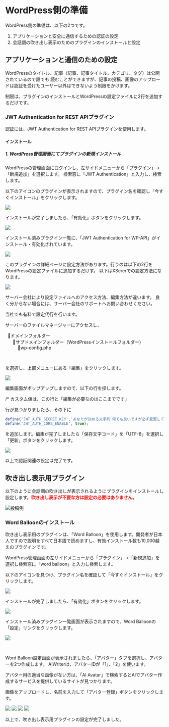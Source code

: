 # WordPress側の準備

WordPress側の準備は、以下の2つです。

1. アプリケーションと安全に通信するための認証の設定
2. 会話調の吹き出し表示のためのプラグインのインストールと設定

## アプリケーションと通信のための設定

WordPressのタイトル、記事（記事、記事タイトル、カテゴリ、タグ）は公開されているので誰でも
読むことができますが、記事の投稿、画像のアップロードは認証を受けたユーザー以外はできないよう制限をかけます。

制限は、プラグインのインストールとWordPressの設定ファイルに2行を追加するだけです。

### JWT Authentication for REST APIプラグイン

認証には、JWT Authentication for REST APIプラグインを使用します。

#### インストール

##### 1. WordPress管理画面にてプラグインの新規インストール

WordPressの管理画面にログインし、左サイドメニューから「プラグイン」->「新規追加」を選択します。
検索窓に「JWT Authentication」と入力し、検索します。

以下のアイコンのプラグインが表示されますので、プラグイン名を確認し「今すぐインストール」をクリックします。

![](../images/01_plugins/01-plugins-jwt01.png)

インストールが完了しましたら、「有効化」ボタンをクリックします。

![](../images/01_plugins/01-plugins-jwt02.png)

インストール済みプラグイン一覧に、「JWT Authentication for WP-API」がインストール・有効化されています。

![](../images/01_plugins/01-plugins-jwt03.png)

このプラグインの詳細ページに設定方法があります。行うのは以下の2行をWordPressの設定ファイルに追加するだけす。
以下はXSererでの設定方法になります。

![](../images/01_plugins/01-plugins-jwt04.png)

サーバー会社により設定ファイルへのアクセス方法、編集方法が違います。
良く分からない場合には、サーバー会社のサポートへお問い合わせください。

当社でも有料で設定代行を行います。

サーバーのファイルマネージャーにアクセスし、

&nbsp;&nbsp;&#128193;ドメインフォルダー<br />
&nbsp;&nbsp;&nbsp;&nbsp;&nbsp;&nbsp;&#128193;サブドメインフォルダー（WordPressインストールフォルダー）<br />
&nbsp;&nbsp;&nbsp;&nbsp;&nbsp;&nbsp;&nbsp;&nbsp;&nbsp;&nbsp;&#128196;wp-config.php<br />

<br />

を選択し、上部メニューにある「編集」をクリックします。

![](../images/01_plugins/01-plugins-jwt05.png)

編集画面がポップアップしますので、以下の行を探します。

/\* カスタム値は、この行と「編集が必要なのはここまでです」

行が見つかりましたら、その下に

```php
define('JWT_AUTH_SECRET_KEY','あなたが決める文字列ｰ何でも良いですが必ず変更してください。');
define('JWT_AUTH_CORS_ENABLE', true);
```

を追加します。編集が完了しましたら「保存文字コード」を「UTF-8」を選択し「更新」ボタンをクリックします。

![](../images/01_plugins/01-plugins-jwt06.png)

以上で認証関連の設定は完了です。

## 吹き出し表示用プラグイン

以下のように会話調の吹き出しが表示されるようにプラグインをインストールし設定します。<span style="color:red"><strong>吹き出し表示が不要な方は設定の必要はありません。</strong></span>

![投稿例](../images/post02.png)

### Word Balloonのインストール

吹き出し表示用のプラグインは、「Word Balloon」を使用します。開発者が日本人ですので説明をすべて日本語で読めますし、有効インストール数も10,000越えのプラグインです。

WordPress管理画面の左サイドメニューから「プラグイン」->「新規追加」を選択し検索窓に「word balloon」と入力し検索します。

以下のアイコンを見つけ、プラグイン名を確認して「今すぐインストール」をクリックします。

![](../images/01_plugins/02-plugins-wb01.png)

インストールが完了しましたら、「有効化」ボタンをクリックします。

![](../images/01_plugins/02-plugins-wb02.png)

インストール済みプラグイン一覧画面が表示されますので、Word Balloonの「設定」リンクをクリックします。

![](../images/01_plugins/02-plugins-wb03.png)

<br />

Word Balloon設定画面が表示されましたら、「アバター」タブを選択し、アバターを2つ作成します。
AIWriterは、アバターIDが「1」、「2」を使います。

アバター用の適当な画像がない方は、「AI Avatar」で検索するとAIでアバター作成するサービスを提供しているサイトが見つかります。

画像をアップロードし、名前を入力して「アバター登録」ボタンをクリックします。

![](../images/01_plugins/02-plugins-wb04.png)
![](../images/01_plugins/02-plugins-wb05.png)
![](../images/01_plugins/02-plugins-wb06.png)
![](../images/01_plugins/02-plugins-wb07.png)

以上で、吹き出し表示用プラグインの設定が完了しました。
